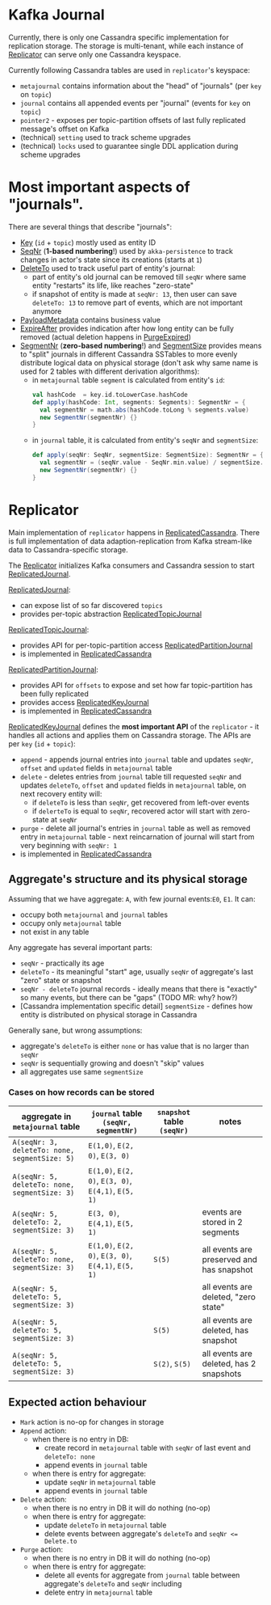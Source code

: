 Kafka Journal
=============

Currently, there is only one Cassandra specific implementation for replication storage. The storage is multi-tenant, 
while each instance of [Replicator](replicator/src/main/scala/com/evolutiongaming/kafka/journal/replicator/Replicator.scala) 
can serve only one Cassandra keyspace.

Currently following Cassandra tables are used in `replicator`'s keyspace:
* `metajournal` contains information about the "head" of "journals" (per `key` on `topic`)
* `journal` contains all appended events per "journal" (events for `key` on `topic`)
* `pointer2` - exposes per topic-partition offsets of last fully replicated message's offset on Kafka
* (technical) `setting` used to track scheme upgrades
* (technical) `locks` used to guarantee single DDL application during scheme upgrades 

# Most important aspects of "journals".

There are several things that describe "journals":
* [Key](core/src/main/scala/com/evolutiongaming/kafka/journal/Key.scala) (`id` + `topic`) mostly used as entity ID 
* [SeqNr](core/src/main/scala/com/evolutiongaming/kafka/journal/SeqNr.scala) (**1-based numbering**!) used by `akka-persistence` to track changes
  in actor's state since its creations (starts at `1`)
* [DeleteTo](core/src/main/scala/com/evolutiongaming/kafka/journal/DeleteTo.scala) used to track useful part of entity's
  journal:
  * part of entity's old journal can be removed till `seqNr` where same entity "restarts" its life, like reaches 
    "zero-state"
  * if snapshot of entity is made at `seqNr: 13`, then user can save `deleteTo: 13` to remove part of events, which are 
    not important anymore
* [PayloadMetadata](core/src/main/scala/com/evolutiongaming/kafka/journal/PayloadMetadata.scala) contains business value
* [ExpireAfter](core/src/main/scala/com/evolutiongaming/kafka/journal/ExpireAfter.scala) provides indication after how
  long entity can be fully removed (actual deletion happens in [PurgeExpired](replicator/src/main/scala/com/evolutiongaming/kafka/journal/replicator/PurgeExpired.scala))
* [SegmentNr](eventual-cassandra/src/main/scala/com/evolutiongaming/kafka/journal/eventual/cassandra/SegmentNr.scala)
  (**zero-based numbering**!) and [SegmentSize](eventual-cassandra/src/main/scala/com/evolutiongaming/kafka/journal/eventual/cassandra/SegmentSize.scala) 
  provides means to "split" journals in different Cassandra SSTables to more evenly distribute logical data on physical
  storage (don't ask why same name is used for 2 tables with different derivation algorithms):
  * in `metajournal` table `segment` is calculated from entity's `id`:
    ```scala
    val hashCode  = key.id.toLowerCase.hashCode
    def apply(hashCode: Int, segments: Segments): SegmentNr = {
      val segmentNr = math.abs(hashCode.toLong % segments.value)
      new SegmentNr(segmentNr) {}
    }
    ```
  * in `journal` table, it is calculated from entity's `seqNr` and `segmentSize`:
    ```scala
    def apply(seqNr: SeqNr, segmentSize: SegmentSize): SegmentNr = {
      val segmentNr = (seqNr.value - SeqNr.min.value) / segmentSize.value
      new SegmentNr(segmentNr) {}
    }
    ```

# Replicator

Main implementation of `replicator` happens in [ReplicatedCassandra](eventual-cassandra/src/main/scala/com/evolutiongaming/kafka/journal/eventual/cassandra/ReplicatedCassandra.scala).
There is full implementation of data adaption-replication from Kafka stream-like data to Cassandra-specific storage.

The [Replicator](replicator/src/main/scala/com/evolutiongaming/kafka/journal/replicator/Replicator.scala) initializes
Kafka consumers and Cassandra session to start [ReplicatedJournal](journal/src/main/scala/com/evolutiongaming/kafka/journal/eventual/ReplicatedJournal.scala).

[ReplicatedJournal](journal/src/main/scala/com/evolutiongaming/kafka/journal/eventual/ReplicatedJournal.scala):
* can expose list of so far discovered `topics`
* provides per-topic abstraction [ReplicatedTopicJournal](journal/src/main/scala/com/evolutiongaming/kafka/journal/eventual/ReplicatedTopicJournal.scala)

[ReplicatedTopicJournal](journal/src/main/scala/com/evolutiongaming/kafka/journal/eventual/ReplicatedTopicJournal.scala):
* provides API for per-topic-partition access [ReplicatedPartitionJournal](journal/src/main/scala/com/evolutiongaming/kafka/journal/eventual/ReplicatedTopicJournal.scala)
* is implemented in [ReplicatedCassandra](eventual-cassandra/src/main/scala/com/evolutiongaming/kafka/journal/eventual/cassandra/ReplicatedCassandra.scala)

[ReplicatedPartitionJournal](journal/src/main/scala/com/evolutiongaming/kafka/journal/eventual/ReplicatedTopicJournal.scala):
* provides API for `offsets` to expose and set how far topic-partition has been fully replicated
* provides access [ReplicatedKeyJournal](journal/src/main/scala/com/evolutiongaming/kafka/journal/eventual/ReplicatedKeyJournal.scala)
* is implemented in [ReplicatedCassandra](eventual-cassandra/src/main/scala/com/evolutiongaming/kafka/journal/eventual/cassandra/ReplicatedCassandra.scala)

[ReplicatedKeyJournal](journal/src/main/scala/com/evolutiongaming/kafka/journal/eventual/ReplicatedKeyJournal.scala) 
defines the **most important API** of the `replicator` - it handles all actions and applies them on Cassandra storage.
The APIs are per `key` (`id` + `topic`):
* `append` - appends journal entries into `journal` table and updates `seqNr`, `offset` and `updated` fields in
  `metajournal` table 
* `delete` - deletes entries from `journal` table till requested `seqNr` and updates `deleteTo`, `offset` and `updated` 
  fields in `metajournal` table, on next recovery entity will:
  * if `deleteTo` is less than `seqNr`, get recovered from left-over events
  * if `delerteTo` is equal to `seqNr`, recovered actor will start with zero-state at `seqNr`
* `purge` - delete all journal's entries in `journal` table as well as removed entry in `metajournal` table - next
  reincarnation of journal will start from very beginning with `seqNr: 1`
* is implemented in [ReplicatedCassandra](eventual-cassandra/src/main/scala/com/evolutiongaming/kafka/journal/eventual/cassandra/ReplicatedCassandra.scala)

## Aggregate's structure and its physical storage

Assuming that we have aggregate: `A`, with few journal events:`E0`, `E1`. It can:
* occupy both `metajournal` and `journal` tables
* occupy only `metajournal` table
* not exist in any table

Any aggregate has several important parts:
* `seqNr` - practically its age
* `deleteTo` - its meaningful "start" age, usually `seqNr` of aggregate's last "zero" state or snapshot
* `seqNr - deleteTo` journal records - ideally means that there is "exactly" so many events, 
  but there can be "gaps" (TODO MR: why? how?) 
* [Cassandra implementation specific detail] `segmentSize` - defines how entity is distributed on physical storage in 
  Cassandra

Generally sane, but wrong assumptions:
* aggregate's `deleteTo` is either `none` or has value that is no larger than `seqNr`
* `seqNr` is sequentially growing and doesn't "skip" values
* all aggregates use same `segmentSize`

### Cases on how records can be stored

| aggregate in `metajournal` table              | `journal` table `(seqNr, segmentNr)`                | `snapshot` table `(seqNr)` | notes                                     |
|-----------------------------------------------|-----------------------------------------------------|----------------------------|-------------------------------------------|
| `A(seqNr: 3, deleteTo: none, segmentSize: 5)` | `E(1,0)`, `E(2, 0)`, `E(3, 0)`                      |                            |                                           |
| `A(seqNr: 5, deleteTo: none, segmentSize: 3)` | `E(1,0)`, `E(2, 0)`, `E(3, 0)`, `E(4,1)`, `E(5, 1)` |                            |                                           |
| `A(seqNr: 5, deleteTo: 2, segmentSize: 3)`    | `E(3, 0)`, `E(4,1)`, `E(5, 1)`                      |                            | events are stored in 2 segments           |
| `A(seqNr: 5, deleteTo: none, segmentSize: 3)` | `E(1,0)`, `E(2, 0)`, `E(3, 0)`, `E(4,1)`, `E(5, 1)` | `S(5)`                     | all events are preserved and has snapshot |
| `A(seqNr: 5, deleteTo: 5, segmentSize: 3)`    |                                                     |                            | all events are deleted, "zero state"      |
| `A(seqNr: 5, deleteTo: 5, segmentSize: 3)`    |                                                     | `S(5)`                     | all events are deleted, has snapshot      |
| `A(seqNr: 5, deleteTo: 5, segmentSize: 3)`    |                                                     | `S(2)`, `S(5)`             | all events are deleted, has 2 snapshots   |

## Expected action behaviour

* `Mark` action is no-op for changes in storage 
* `Append` action:
  * when there is no entry in DB:
    * create record in `metajournal` table with `seqNr` of last event and `deleteTo: none`
    * append events in `journal` table
  * when there is entry for aggregate:
    * update `seqNr` in `metajournal` table
    * append events in `journal` table
* `Delete` action:
  * when there is no entry in DB it will do nothing (no-op)
  * when there is entry for aggregate:
    * update `deleteTo` in `metajournal` table
    * delete events between aggregate's `deleteTo` and  `seqNr <= Delete.to` 
* `Purge` action:
  * when there is no entry in DB it will do nothing (no-op)
  * when there is entry for aggregate:
    * delete all events for aggregate from `journal` table between aggregate's `deleteTo` and `seqNr` including
    * delete entry in `metajournal` table








